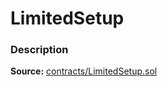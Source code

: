 # LimitedSetup

### Description <a id="description"></a>

**Source:** [contracts/LimitedSetup.sol](https://github.com/perifinance/peri-finance/blob/master/contracts/LimitedSetup.sol)

